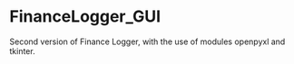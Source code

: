 # FinanceLogger_GUI
Second version of Finance Logger, with the use of modules openpyxl and tkinter.
